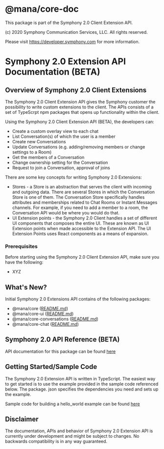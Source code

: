 # @mana/core-doc
 
This package is part of the Symphony 2.0 Client Extension API.
 
(c) 2020 Symphony Communication Services, LLC. All rights reserved.
 
Please visit https://developer.symphony.com for more information.
 
# Symphony 2.0 Extension API Documentation (BETA)
 
 
 
 
 
## Overview of Symphony 2.0 Client Extensions
 
The Symphony 2.0 Client Extension API gives the Symphony customer the possibility to write custom extensions to the client. The APIs consists of a set of TypeScrpt npm packages that opens up functionality within the client.

Using the Symphony 2.0 Client Extension API (BETA), the developers can:

* Create a custom overlay view to each chat
* List Conversation(s) of which the user is a member
* Create new Conversations
* Update Conversations (e.g. adding/removing members or change settings to a Room)
* Get the members of a Conversation
* Change ownership setting for the Conversation
* Request to join a Conversation, approval of joins


There are some key concepts for writing Symphony 2.0 Extensions:
 
* Stores - a Store is an abstraction that serves the client with incoming and outgoing data. There are several Stores in which the Conversation Store is one of them. The Conversation Store specifically handles attributes and memberships related to Chat Rooms or Instant Messages channels. For example, if you need to add a member to a room, the Conversation API would be where you would do that.
* UI Extension points - the Symphony 2.0 Client handles a set of different UI components that composes the entire UI. These are known as UI Extension points when made accessible to the Extension API. The UI Extension Points uses React components as a means of expansion.
 
 
### Prerequisites
 
 Before starting using the Symphony 2.0 Client Extension API, make sure you have the following:

 * XYZ

## What's New?
 
Initial Symphony 2.0 Extensions API contains of the following packages:
 
* @mana/core ([README.md](./doc/README.md))
* @mana/core-ui ([README.md](./doc/README.md))
* @mana/core-conversations ([README.md](./doc/README.md))
* @mana/core-chat ([README.md](./doc/README.md))
 
## Symphony 2.0 API Reference (BETA)
 
API documentation for this package can be found [here](doc/index.md)

 
## Getting Started/Sample Code

The Symphony 2.0 Extension API is written in TypeScript.
The easiest way to get started is to use the example provided in the sample code referenced below. The package. json specifies the dependencies you need and sets up the example.
 
Sample code for building a hello_world example can be found [here](../examples/hello-world/README.md)
 
## Disclaimer
The documentation, APIs and behavior of Symphony 2.0 Extension API is currently under development and might be subject to changes. No backwards compatibility is in any way guaranteed.
 

